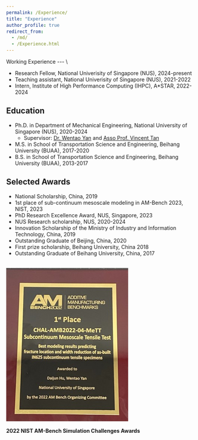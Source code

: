 ```yaml
---
permalink: /Experience/
title: "Experience"
author_profile: true
redirect_from: 
  - /md/
  - /Experience.html
---
```


Working Experience
--- \\
* Research Fellow, National Univerisity of Singapore (NUS), 2024-present
* Teaching assistant, National Univerisity of Singapore (NUS), 2021-2022
* Intern, Institute of High Performance Computing (IHPC), A*STAR, 2022-2024

Education
---
* Ph.D. in Department of Mechanical Engineering, National University of Singapore (NUS), 2020-2024
  * Supervisor: [Dr. Wentao Yan](https://cde.nus.edu.sg/me/staff/yan-wentao/) and [Asso Prof. Vincent Tan](https://cde.nus.edu.sg/me/staff/tan-vincent/)
* M.S. in School of Transportation Science and Engineering, Beihang University (BUAA), 2017-2020
* B.S. in School of Transportation Science and Engineering, Beihang University (BUAA), 2013-2017

Selected Awards
---
* National Scholarship, China, 2019
* 1st place of sub-continuum mesoscale modeling in AM-Bench 2023, NIST, 2023
* PhD Research Excellence Award, NUS, Singapore, 2023
* NUS Research scholarship, NUS, 2020-2024
* Innovation Scholarship of the Ministry of Industry and Information Technology, China, 2019
* Outstanding Graduate of Beijing, China, 2020
* First prize scholarship, Beihang University, China 2018
* Outstanding Graduate of Beihang University, China, 2017


<br/><img src='/images/NIST-1PLACE.jpg'>

**2022 NIST AM-Bench Simulation Challenges Awards**
